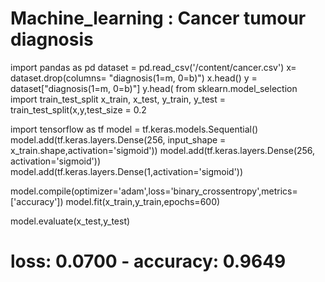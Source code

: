 # Machine_learning : Cancer tumour diagnosis

import pandas as pd
dataset = pd.read_csv('/content/cancer.csv')
x= dataset.drop(columns= "diagnosis(1=m, 0=b)")
x.head()
y = dataset["diagnosis(1=m, 0=b)"]
y.head(
from sklearn.model_selection import train_test_split
x_train, x_test, y_train, y_test = train_test_split(x,y,test_size = 0.2

import tensorflow as tf
model = tf.keras.models.Sequential()
model.add(tf.keras.layers.Dense(256, input_shape = x_train.shape,activation='sigmoid'))
model.add(tf.keras.layers.Dense(256, activation='sigmoid'))
model.add(tf.keras.layers.Dense(1,activation='sigmoid'))

model.compile(optimizer='adam',loss='binary_crossentropy',metrics=['accuracy'])
model.fit(x_train,y_train,epochs=600)


model.evaluate(x_test,y_test)
# loss: 0.0700 - accuracy: 0.9649

